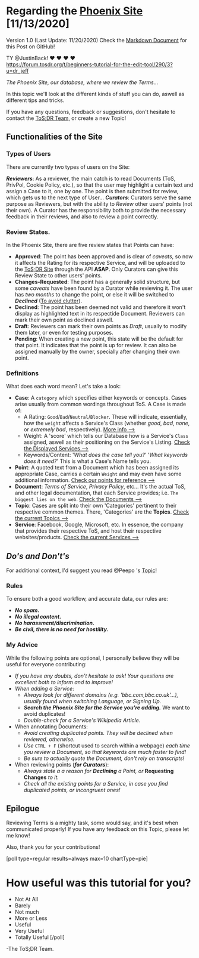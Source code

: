 # Regarding the [Phoenix Site](https://edit.tosdr.org) [11/13/2020]

Version 1.0 (Last Update: 11/20/2020)
Check the [Markdown Document](https://github.com/DrKJeff16/ToSDR-Work/blob/master/Done/Forum-Stuff/Phoenix-Site.md) for this Post on GitHub!

TY @JustinBack! :heart: :heart: :heart: :heart:  
https://forum.tosdr.org/t/beginners-tutorial-for-the-edit-tool/290/3?u=dr_jeff

_The Phoenix Site, our database, where we review the Terms..._

In this topic we'll look at the different kinds of stuff you can do, aswell as different tips and tricks.

If you have any questions, feedback or suggestions, don't hesitate to contact the [ToS;DR Team](https://forum.tosdr.org/badges/107/tos-dr-team), or create a new Topic!

## Functionalities of the Site

### Types of Users

There are currently two types of users on the Site:

***Reviewers***: As a reviewer, the main catch is to read Documents (ToS, PrivPol, Cookie Policy, etc.), so that the user may highlight a certain text and assign a Case to it, one by one. The point is then submitted for review, which gets us to the next type of User...
***Curators***: Curators serve the same purpose as Reviewers, but with the ability to _Review_ other users' points (not their own). A Curator has the responsibility both to provide the necessary feedback in their reviews, and also to review a point correctly.

### Review States.

In the Phoenix Site, there are five review states that Points can have:

 - **Approved**: The point has been approved and is clear of _caveats_, so now it affects the Rating for its respective Service, and will be uploaded to the [ToS;DR Site](https://tosdr.org) through the API **ASAP**. Only Curators can give this Review State to other users' points.
 - **Changes-Requested**: The point has a generally solid structure, but some _caveats_ have been found by a Curator while reviewing it. The user has _two months_ to change the point, or else it will be switched to **_Declined_** ([To avoid clutter](https://forum.tosdr.org/t/new-changes-requested-policy/221)).
 - **Declined**: The point has been deemed not valid and therefore it won't display as highlighted text in its respectide Document. Reviewers can mark their own point as declined aswell.
 - **Draft**: Reviewers can mark their own points as _Draft_, usually to modify them later, or even for testing purposes.
 - **Pending**: When creating a new point, this state will be the default for that point. It indicates that the point is up for review. It can also be assigned manually by the owner, specially after changing their own point.

### Definitions

What does each word mean? Let's take a look:

 - **Case**: A `category` which specifies either keywords or concepts. Cases arise usually from common wordings throughout ToS.
	A Case is made of:
	- A Rating: `Good`/`Bad`/`Neutral`/`Blocker`. These will indicate, essentially, how the `weight` affects a Service's Class (whether _good_, _bad_, _none_, or _extremely bad_, respectively).
[More info -->](https://tosdr.org/classification.html)
	- Weight: A 'score' which tells our Database how is a Service's `Class` assigned, aswell as their positioning on the Service's Listing.
[Check the Displayed Services -->](https://tosdr.org)
	- Keywords/Content: '_What does the case tell you?_' '_What keywords does it need?_'
	This is what a Case's Name tells you.
 - **Point**: A quoted text from a Document which has been assigned its appropriate Case, carries a certain `Weight` and may even have some additional information.
[Check our points for reference -->](https://edit.tosdr.org/points)
 - **Document**: _Terms of Service_, _Privacy Policy_, etc... It's the actual ToS, and other legal documentation, that each Service provides; i.e. `The biggest lies on the web`.
[Check the Documents -->](https://edit.tosdr.org/documents)
 - **Topic**: Cases are split into their own 'Categories' pertinent to their respective common themes. There, 'Categories' are the **Topics**.
[Check the current Topics -->](https://edit.tosdr.org/topics)
 - **Service**: Facebook, Google, Microsoft, etc. In essence, the company that provides their respective ToS, and host their respective websites/products.
[Check the current Services -->](https://edit.tosdr.org/services)


## _Do's and Don't's_

For additional context, I'd suggest you read @Peepo 's [Topic](https://forum.tosdr.org/t/how-to-be-a-good-contributor-to-tos-dr/84)!

### Rules

To ensure both a good workflow, and accurate data, our rules are:

 - ***No spam.***
 - ***No illegal content.***
 - ***No harassment/discrimination.***
 - ***Be civil, there is no need for hostility.***

### My Advice

While the following points are optional, I personally believe they will be useful for everyone contributing:

 - _If you have any doubts, don't hesitate to ask! Your questions are excellent both to inform and to improve!_
 - _When adding a Service_:
	- _Always look for different domains (e.g. 'bbc.com,bbc.co.uk'...), usually found when switching Language, or Signing Up._
	- ***Search the Phoenix Site for the Service you're adding.*** We want to avoid duplicates!
	- _Double-check for a Service's Wikipedia Article._
 - When annotating Documents:
	- _Avoid creating duplicated points. They will be declined when reviewed, otherwise._
	- _Use_ `CTRL + F` (shortcut used to search within a webpage) _each time you review a Document, so that keywords are much faster to find!_
	- _Be sure to actually quote the Document, don't rely on transcripts!_
 - When reviewing points (***for Curators***):
	- *Always state a a reason for* ***Declining*** *a Point, or* **Requesting Changes** *to it.*
	- _Check all the existing points for a Service, in case you find duplicated points, or incongruent ones!_

## Epilogue

Reviewing Terms is a mighty task, some would say, and it's best when communicated properly!
If you have any feedback on this Topic, please let me know!

Also, thank you for your contributions!

[poll type=regular results=always max=10 chartType=pie]
# How useful was this tutorial for you?
* Not At All
* Barely
* Not much
* More or Less
* Useful
* Very Useful
* Totally Useful
[/poll]


-The ToS;DR Team.
